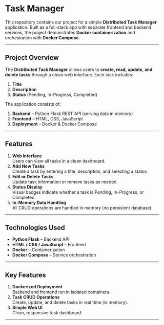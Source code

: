 # Task Manager

This repository contains our project for a simple **Distributed Task Manager** application. Built as a full-stack app with separate frontend and backend services, the project demonstrates **Docker containerization** and orchestration with **Docker Compose**.

---

## Project Overview

The **Distributed Task Manager** allows users to **create, read, update, and delete tasks** through a clean web interface. Each task includes:

1. **Title**
2. **Description**
3. **Status** (Pending, In-Progress, Completed)

The application consists of:

1. **Backend** – Python Flask REST API (serving data in memory)
2. **Frontend** – HTML, CSS, JavaScript
3. **Deployment** – Docker & Docker Compose

---

## Features

1. **Web Interface**  
   Users can view all tasks in a clean dashboard.
2. **Add New Tasks**  
   Create a task by entering a title, description, and selecting a status.
3. **Edit or Delete Tasks**  
   Update task information or remove tasks as needed.
4. **Status Display**  
   Visual badges indicate whether a task is Pending, In-Progress, or Completed.
5. **In-Memory Data Handling**  
   All CRUD operations are handled in memory (no persistent database).

---

## Technologies Used

- **Python Flask** – Backend API
- **HTML / CSS / JavaScript** – Frontend
- **Docker** – Containerization
- **Docker Compose** – Service orchestration

---

## Key Features

1. **Dockerized Deployment**  
   Backend and frontend run in isolated containers.
2. **Task CRUD Operations**  
   Create, update, and delete tasks in real time (in memory).
3. **Simple Web UI**  
   Clean, responsive task dashboard.

---

